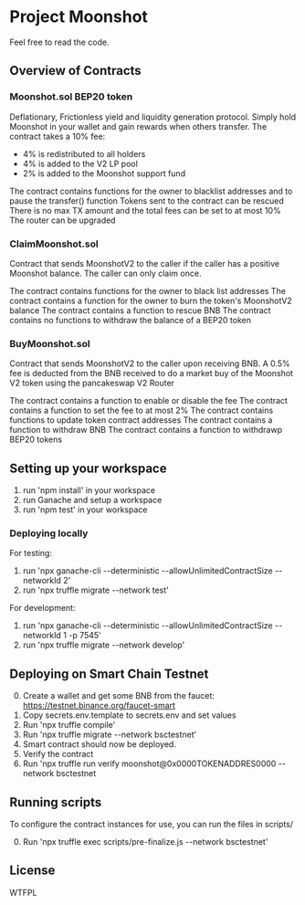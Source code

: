# Project Moonshot

Feel free to read the code.

## Overview of Contracts 

### Moonshot.sol BEP20 token

Deflationary, Frictionless yield and liquidity generation protocol. 
Simply hold Moonshot in your wallet and gain rewards when others transfer.
The contract takes a 10% fee:
 - 4% is redistributed to all holders
 - 4% is added to the V2 LP pool
 - 2% is added to the Moonshot support fund

The contract contains functions for the owner to blacklist addresses and to pause the transfer() function
Tokens sent to the contract can be rescued
There is no max TX amount and the total fees can be set to at most 10%
The router can be upgraded

### ClaimMoonshot.sol

Contract that sends MoonshotV2 to the caller if the caller has a positive Moonshot balance.
The caller can only claim once.

The contract contains functions for the owner to black list addresses
The contract contains a function for the owner to burn the token's MoonshotV2 balance 
The contract contains a function to rescue BNB
The contract contains no functions to withdraw the balance of a BEP20 token

### BuyMoonshot.sol

Contract that sends MoonshotV2 to the caller upon receiving BNB.
A 0.5% fee is deducted from the BNB received to do a market buy of the Moonshot V2 token using the pancakeswap V2 Router

The contract contains a function to enable or disable the fee
The contract contains a function to set the fee to at most 2%
The contract contains functions to update token contract addresses
The contract contains a function to withdraw BNB
The contract contains a function to withdrawp BEP20 tokens

## Setting up your workspace

1. run 'npm install' in your workspace
2. run Ganache and setup a workspace
3. run 'npm test' in your workspace

### Deploying locally

For testing:
1. run 'npx ganache-cli --deterministic --allowUnlimitedContractSize --networkId 2'
2. run 'npx truffle migrate --network test'

For development:
1. run 'npx ganache-cli --deterministic --allowUnlimitedContractSize --networkId 1 -p 7545'
2. run 'npx truffle migrate --network develop'

## Deploying on Smart Chain Testnet 

0. Create a wallet and get some BNB from the faucet: https://testnet.binance.org/faucet-smart
1. Copy secrets.env.template to secrets.env and set values
2. Run 'npx truffle compile'
3. Run 'npx truffle migrate --network bsctestnet'
4. Smart contract should now be deployed.
5. Verify the contract
6. Run 'npx truffle run verify moonshot@0x0000TOKENADDRES0000 --network bsctestnet

## Running scripts

To configure the contract instances for use, you can run the files in scripts/ 

0. Run 'npx truffle exec scripts/pre-finalize.js --network bsctestnet'



## License

WTFPL
